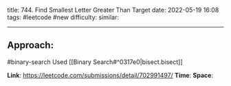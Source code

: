 title: 744. Find Smallest Letter Greater Than Target
date: 2022-05-19 16:08
tags: #leetcode #new
difficulty:
similar: 

---
## Approach:
#binary-search 
Used [[Binary Search#^0317e0|bisect.bisect]]

**Link**: https://leetcode.com/submissions/detail/702991497/
**Time**:
**Space**: